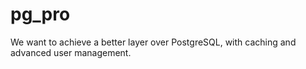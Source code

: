 # pg_pro
We want to achieve a better layer over PostgreSQL, with caching and advanced user management. 
